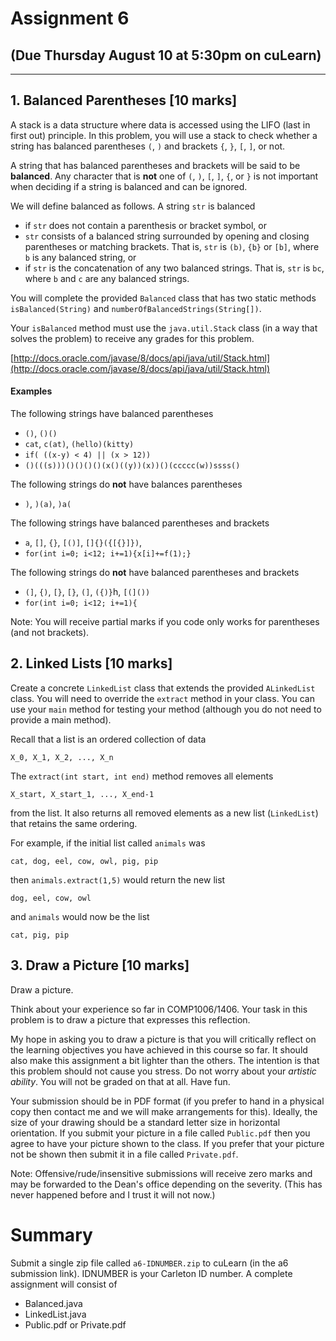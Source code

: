 # Assignment 6
(Due Thursday August 10 at 5:30pm on cuLearn)
---

---
## 1. Balanced Parentheses [10 marks]

A stack is a data structure where data is accessed using the LIFO (last in first out) principle.  In this problem, you will use a stack to check whether a string has balanced 
parentheses `(`, `)` and brackets `{`, `}`, `[`, `]`, or not. 

A string that has balanced parentheses and brackets will be said to be __balanced__. Any character that is __not__ one of `(`, `)`, `[`, `]`, `{`, or `}` is not important when deciding if
a string is balanced and can be ignored. 

We will define balanced as follows. A string `str` is balanced

- if `str` does not contain a parenthesis or bracket symbol, or
- `str` consists of a balanced string surrounded by opening and closing parentheses or matching brackets. That is, `str` is `(b)`, `{b}` or `[b]`, where `b` is any balanced string, or
- if `str` is the concatenation of any two balanced strings. That is, 
`str` is `bc`, where `b` and `c` are any balanced strings.


You will complete the provided `Balanced` class that has two 
static methods `isBalanced(String)` and `numberOfBalancedStrings(String[])`.  


Your `isBalanced` method must use the `java.util.Stack` class (in a way that solves the problem) to receive any grades
for this problem.  


[http://docs.oracle.com/javase/8/docs/api/java/util/Stack.html](http://docs.oracle.com/javase/8/docs/api/java/util/Stack.html)


#### Examples

The following strings have balanced parentheses
- `()`, `()()`
- `cat`, `c(at)`, `(hello)(kitty)`
- `if( ((x-y) < 4) || (x > 12))`
- `()(((s)))()()()()(x()((y))(x))()(ccccc(w))ssss()`

The following strings do __not__ have balances parentheses

- `)`, `)(a)`, `)a(`


The following strings have balanced parentheses and brackets

- `a`, `[]`, `{}`, `[()]`, `[]{}({[{}]})`, 
- `for(int i=0; i<12; i+=1){x[i]+=f(1);}`


The following strings do __not__ have balanced parentheses and brackets
- `(]`, `{)`, `[}`, `[}`, `(]`, `({)}`h, `[(]())`
- `for(int i=0; i<12; i+=1){`

Note: You will receive partial marks if you code only works for parentheses (and not brackets).

## 2. Linked Lists [10 marks]

Create a concrete `LinkedList` class that extends the provided `ALinkedList` class. You will need to override the `extract` method in your class. You can use your `main` method for testing your method (although you do not need to provide a main method).

Recall that a list is an ordered collection of data
```
X_0, X_1, X_2, ..., X_n
```

The `extract(int start, int end)` method removes all elements
``` 
X_start, X_start_1, ..., X_end-1
```
from the list. It also returns all removed elements as a new list (`LinkedList`) that retains the same ordering.

For example, if the initial list called `animals` was
```
cat, dog, eel, cow, owl, pig, pip
```
then `animals.extract(1,5)` would return the new list
```
dog, eel, cow, owl
```
and `animals` would now be the list
```
cat, pig, pip
```



## 3. Draw a Picture [10 marks]

Draw a picture.

Think about your experience so far in COMP1006/1406. 
Your task in this problem is to draw a picture that expresses this reflection.

My hope	in asking you to draw a picture is that you will critically reflect on the learning	
objectives you have achieved in this course so far. It should also make this assignment a bit lighter than the others. The intention is that this problem should not cause you stress. Do not worry about your
_artistic ability_. You will not be graded on that at all. Have fun.

Your submission should be in PDF format (if you prefer to hand in a physical copy then contact me and we will make arrangements for this). Ideally, the size of your drawing should be a standard letter size in horizontal orientation. If you submit your picture in a file called `Public.pdf` then you agree to have your picture 
shown to the class. If you prefer that your picture not be shown then submit it in a file called `Private.pdf`.

Note: Offensive/rude/insensitive 
submissions will receive zero marks and may be forwarded to the Dean's office depending on the severity.
(This has never happened before and I trust it will not now.)

# Summary

Submit a single zip file called `a6-IDNUMBER.zip` to cuLearn (in the a6 submission link). IDNUMBER is your Carleton ID number. A complete assignment will consist of

- Balanced.java
- LinkedList.java
- Public.pdf or Private.pdf
 


